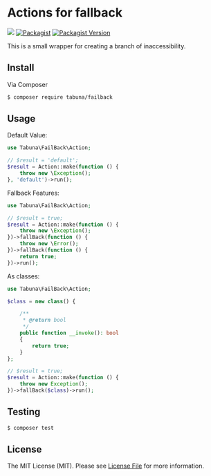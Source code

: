 # Actions for fallback



<a href="https://travis-ci.org/tabuna/failback/"><img src="https://travis-ci.org/tabuna/Fallback.svg?branch=master"></a>
<a href="https://packagist.org/packages/tabuna/failback"><img alt="Packagist" src="https://img.shields.io/packagist/dt/tabuna/failback.svg"></a>
<a href="https://packagist.org/packages/tabuna/failback"><img alt="Packagist Version" src="https://img.shields.io/packagist/v/tabuna/failback.svg"></a>


This is a small wrapper for creating a branch of inaccessibility. 

## Install

Via Composer

``` bash
$ composer require tabuna/failback
```

## Usage


Default Value:
```php
use Tabuna\FailBack\Action;

// $result = 'default';
$result = Action::make(function () {
    throw new \Exception();
}, 'default')->run();
```

Fallback Features:
```php
use Tabuna\FailBack\Action;

// $result = true;
$result = Action::make(function () {
    throw new \Exception();
})->fallBack(function () {
    throw new \Error();
})->fallBack(function () {
    return true;
})->run();
```


As classes:
```php
use Tabuna\FailBack\Action;

$class = new class() {

    /**
     * @return bool
     */
    public function __invoke(): bool
    {
        return true;
    }
};

// $result = true;
$result = Action::make(function () {
    throw new Exception();
})->fallBack($class)->run();
```

## Testing

``` bash
$ composer test
```

## License

The MIT License (MIT). Please see [License File](LICENSE.md) for more information.
